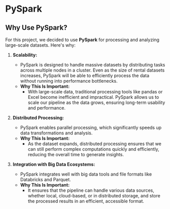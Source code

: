 # PySpark

## Why Use PySpark?

For this project, we decided to use **PySpark** for processing and analyzing large-scale datasets. Here's why:

1. **Scalability:**
   - PySpark is designed to handle massive datasets by distributing tasks across multiple nodes in a cluster. Even as the size of rental datasets increases, PySpark will be able to efficiently process the data without running into performance bottlenecks.
   - **Why This Is Important:**
     - With large-scale data, traditional processing tools like pandas or Excel become inefficient and impractical. PySpark allows us to scale our pipeline as the data grows, ensuring long-term usability and performance.

2. **Distributed Processing:**
   - PySpark enables parallel processing, which significantly speeds up data transformations and analysis.
   - **Why This Is Important:**
     - As the dataset expands, distributed processing ensures that we can still perform complex computations quickly and efficiently, reducing the overall time to generate insights.

3. **Integration with Big Data Ecosystems:**
   - PySpark integrates well with big data tools and file formats like Databricks and Parquet.
   - **Why This Is Important:**
     - It ensures that the pipeline can handle various data sources, whether local, cloud-based, or in distributed storage, and store the processed results in an efficient, accessible format.

